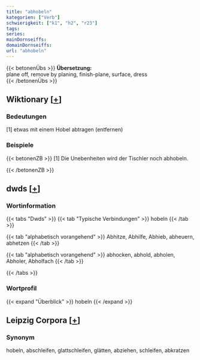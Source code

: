 ```yaml
---
title: "abhobeln"
kategorien: ["Verb"]
schwierigkeit: ["k1", "h2", "r23"]
tags:
series:
mainDornseiffs:
domainDornseiffs:
url: "abhobeln"
---
```


{{< betonenÜbs >}}
**Übersetzung:**  
plane off, remove by planing, finish-plane, surface, dress  
{{< /betonenÜbs >}}

## Wiktionary [[+](https://de.wiktionary.org/wiki/abhobeln)]

### Bedeutungen
[1] etwas mit einem Hobel abtragen (entfernen)  

### Beispiele
{{< betonenZB >}}
[1] Die Unebenheiten wird der Tischler noch abhobeln.  

{{< /betonenZB >}}


## dwds [[+](https://www.dwds.de/wb/abhobeln)]

### Wortinformation
{{< tabs "Dwds" >}}
{{< tab "Typische Verbindungen" >}}
hobeln
{{< /tab >}}

{{< tab "alphabetisch vorangehend" >}}
Abhitze, Abhilfe, Abhieb, abheuern, abhetzen
{{< /tab >}}

{{< tab "alphabetisch vorangehend" >}}
abhocken, abhold, abholen, Abholer, Abholfach
{{< /tab >}}

{{< /tabs >}}

### Wortprofil
{{< expand "Überblick" >}} hobeln {{< /expand >}}

## Leipzig Corpora [[+](https://corpora.uni-leipzig.de/en/res?word=abhobeln&corpusId=deu_newscrawl-public_2018)]


### Synonym
hobeln, abschleifen, glattschleifen, glätten, abziehen, schleifen, abkratzen

